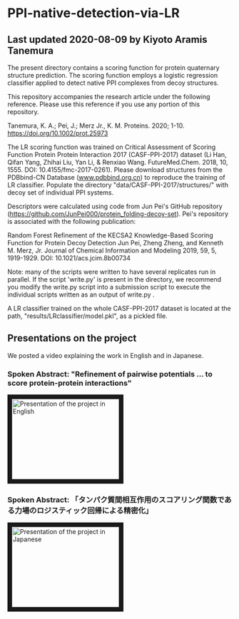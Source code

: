 # PPI-native-detection-via-LR
## Last updated 2020-08-09 by Kiyoto Aramis Tanemura

The present directory contains a scoring function for protein quaternary structure prediction. The scoring function employs a logistic regression classifier applied to detect native PPI complexes from decoy structures.

This repository accompanies the research article under the following reference. Please use this reference if you use any portion of this repository.

Tanemura, K. A.; Pei, J.; Merz Jr., K. M. Proteins. 2020; 1-10. https://doi.org/10.1002/prot.25973

The LR scoring function was trained on Critical Assessment of Scoring Function Protein Protein Interaction 2017 (CASF-PPI-2017) dataset (Li Han, Qifan Yang, Zhihai Liu, Yan Li, & Renxiao Wang. FutureMed.Chem. 2018, 10, 1555. DOI: 10.4155/fmc-2017-0261). Please download structures from the PDBbind-CN Database (www.pdbbind.org.cn) to reproduce the training of LR classifier. Populate the directory "data/CASF-PPI-2017/structures/" with decoy set of individual PPI systems.

Descriptors were calculated using code from Jun Pei's GitHub repository (https://github.com/JunPei000/protein_folding-decoy-set). Pei's repository is associated with the following publication:

Random Forest Refinement of the KECSA2 Knowledge-Based Scoring Function for Protein Decoy Detection Jun Pei, Zheng Zheng, and Kenneth M. Merz, Jr. Journal of Chemical Information and Modeling 2019, 59, 5, 1919-1929. DOI: 10.1021/acs.jcim.8b00734

Note: many of the scripts were written to have several replicates run in parallel. If the script 'write.py' is present in the directory, we recommend you modify the write.py script into a submission script to execute the individual scripts written as an output of write.py .

A LR classifier trained on the whole CASF-PPI-2017 dataset is located at the path, "results/LRclassifier/model.pkl", as a pickled file.

## Presentations on the project

We posted a video explaining the work in English and in Japanese.

### Spoken Abstract: "Refinement of pairwise potentials ... to score protein-protein interactions"
<a href="https://youtu.be/Np98yvXiPaQ" target="_blank"><img src="http://img.youtube.com/vi/Np98yvXiPaQ/0.jpg" 
alt="Presentation of the project in English" width="240" height="180" border="10" /></a>

### Spoken Abstract: 「タンパク質間相互作用のスコアリング関数である力場のロジスティック回帰による精密化」
<a href="https://youtu.be/oJqzEIQ-99A" target="_blank"><img src="http://img.youtube.com/vi/oJqzEIQ-99A/0.jpg"
alt="Presentation of the project in Japanese" width="240" height="180" border="10" /></a>